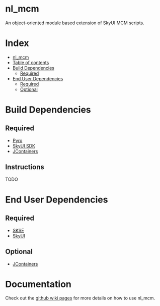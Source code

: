 # nl_mcm

An object-oriented module based extension of SkyUI MCM scripts.

# Index
<!--ts-->
   * [nl_mcm](#nl_mcm)
   * [Table of contents](#table-of-contents)
   * [Build Dependencies](#build-dependencies)
      * [Required](#required)
   * [End User Dependencies](#end-user-dependencies)
      * [Required](#required-1)
      * [Optional](#optional)

<!-- Added by: runner, at: Thu Feb 18 02:33:15 UTC 2021 -->

<!--te-->

# Build Dependencies

## Required

* [Pyro](https://github.com/fireundubh/pyro)
* [SkyUI SDK](https://github.com/schlangster/skyui/wiki)
* [JContainers](https://www.nexusmods.com/skyrimspecialedition/mods/16495)

## Instructions

TODO

# End User Dependencies 

## Required

* [SKSE](https://skse.silverlock.org/)
* [SkyUI](https://www.nexusmods.com/skyrimspecialedition/mods/12604/?)

## Optional

* [JContainers](https://www.nexusmods.com/skyrimspecialedition/mods/16495)

# Documentation

Check out the [github wiki pages](https://github.com/MrOctopus/nl_mcm/wiki) for more details on how to use nl_mcm.